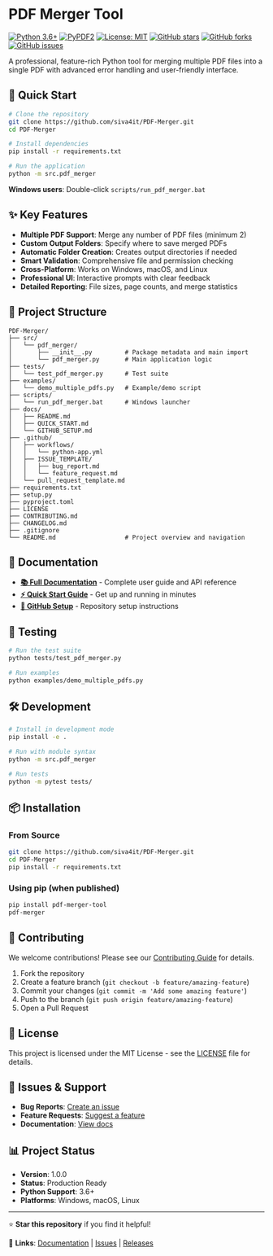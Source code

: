 # PDF Merger Tool

[![Python 3.6+](https://img.shields.io/badge/python-3.6+-blue.svg)](https://www.python.org/downloads/)
[![PyPDF2](https://img.shields.io/badge/PyPDF2-3.0.0+-green.svg)](https://pypi.org/project/PyPDF2/)
[![License: MIT](https://img.shields.io/badge/License-MIT-yellow.svg)](https://opensource.org/licenses/MIT)
[![GitHub stars](https://img.shields.io/github/stars/siva4it/PDF-Merger.svg)](https://github.com/siva4it/PDF-Merger/stargazers)
[![GitHub forks](https://img.shields.io/github/forks/siva4it/PDF-Merger.svg)](https://github.com/siva4it/PDF-Merger/network)
[![GitHub issues](https://img.shields.io/github/issues/siva4it/PDF-Merger.svg)](https://github.com/siva4it/PDF-Merger/issues)

A professional, feature-rich Python tool for merging multiple PDF files into a single PDF with advanced error handling and user-friendly interface.

## 🚀 Quick Start

```bash
# Clone the repository
git clone https://github.com/siva4it/PDF-Merger.git
cd PDF-Merger

# Install dependencies
pip install -r requirements.txt

# Run the application
python -m src.pdf_merger
```

**Windows users**: Double-click `scripts/run_pdf_merger.bat`

## ✨ Key Features

- **Multiple PDF Support**: Merge any number of PDF files (minimum 2)
- **Custom Output Folders**: Specify where to save merged PDFs
- **Automatic Folder Creation**: Creates output directories if needed
- **Smart Validation**: Comprehensive file and permission checking
- **Cross-Platform**: Works on Windows, macOS, and Linux
- **Professional UI**: Interactive prompts with clear feedback
- **Detailed Reporting**: File sizes, page counts, and merge statistics

## 📁 Project Structure

```
PDF-Merger/
├── src/
│   └── pdf_merger/
│       ├── __init__.py         # Package metadata and main import
│       └── pdf_merger.py       # Main application logic
├── tests/
│   └── test_pdf_merger.py      # Test suite
├── examples/
│   └── demo_multiple_pdfs.py   # Example/demo script
├── scripts/
│   └── run_pdf_merger.bat      # Windows launcher
├── docs/
│   ├── README.md
│   ├── QUICK_START.md
│   └── GITHUB_SETUP.md
├── .github/
│   ├── workflows/
│   │   └── python-app.yml
│   ├── ISSUE_TEMPLATE/
│   │   ├── bug_report.md
│   │   └── feature_request.md
│   └── pull_request_template.md
├── requirements.txt
├── setup.py
├── pyproject.toml
├── LICENSE
├── CONTRIBUTING.md
├── CHANGELOG.md
├── .gitignore
└── README.md                   # Project overview and navigation
```

## 📖 Documentation

- **[📚 Full Documentation](docs/README.md)** - Complete user guide and API reference
- **[⚡ Quick Start Guide](docs/QUICK_START.md)** - Get up and running in minutes
- **[🔧 GitHub Setup](docs/GITHUB_SETUP.md)** - Repository setup instructions

## 🧪 Testing

```bash
# Run the test suite
python tests/test_pdf_merger.py

# Run examples
python examples/demo_multiple_pdfs.py
```

## 🛠️ Development

```bash
# Install in development mode
pip install -e .

# Run with module syntax
python -m src.pdf_merger

# Run tests
python -m pytest tests/
```

## 📦 Installation

### From Source
```bash
git clone https://github.com/siva4it/PDF-Merger.git
cd PDF-Merger
pip install -r requirements.txt
```

### Using pip (when published)
```bash
pip install pdf-merger-tool
pdf-merger
```

## 🤝 Contributing

We welcome contributions! Please see our [Contributing Guide](CONTRIBUTING.md) for details.

1. Fork the repository
2. Create a feature branch (`git checkout -b feature/amazing-feature`)
3. Commit your changes (`git commit -m 'Add some amazing feature'`)
4. Push to the branch (`git push origin feature/amazing-feature`)
5. Open a Pull Request

## 📄 License

This project is licensed under the MIT License - see the [LICENSE](LICENSE) file for details.

## 🐛 Issues & Support

- **Bug Reports**: [Create an issue](https://github.com/siva4it/PDF-Merger/issues/new?template=bug_report.md)
- **Feature Requests**: [Suggest a feature](https://github.com/siva4it/PDF-Merger/issues/new?template=feature_request.md)
- **Documentation**: [View docs](docs/README.md)

## 📊 Project Status

- **Version**: 1.0.0
- **Status**: Production Ready
- **Python Support**: 3.6+
- **Platforms**: Windows, macOS, Linux

---

⭐ **Star this repository** if you find it helpful!

🔗 **Links**: [Documentation](docs/README.md) | [Issues](https://github.com/siva4it/PDF-Merger/issues) | [Releases](https://github.com/siva4it/PDF-Merger/releases) 